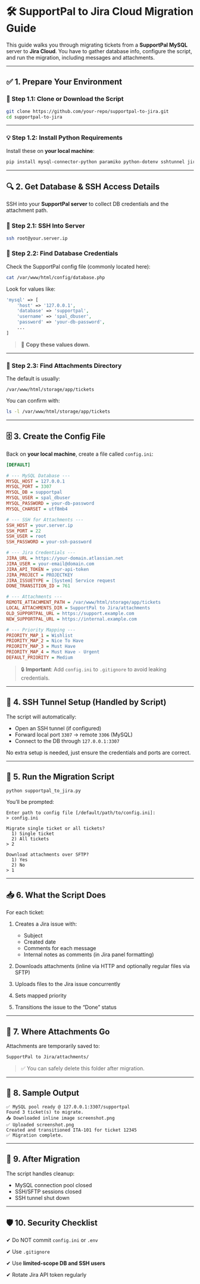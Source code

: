 # 🛠️ SupportPal to Jira Cloud Migration Guide

This guide walks you through migrating tickets from a **SupportPal MySQL** server to **Jira Cloud**. You have to gather database info, configure the script, and run the migration, including messages and attachments.

---

## ✅ 1. Prepare Your Environment

### 🔽 Step 1.1: Clone or Download the Script

```bash
git clone https://github.com/your-repo/supportpal-to-jira.git
cd supportpal-to-jira
````

---

### 💡 Step 1.2: Install Python Requirements

Install these on **your local machine**:

```bash
pip install mysql-connector-python paramiko python-dotenv sshtunnel jira beautifulsoup4 tqdm requests pytz PyJWT
```
---

## 🔍 2. Get Database & SSH Access Details

SSH into your **SupportPal server** to collect DB credentials and the attachment path.

### 🔐 Step 2.1: SSH Into Server

```bash
ssh root@your.server.ip
```

### 🧾 Step 2.2: Find Database Credentials

Check the SupportPal config file (commonly located here):

```bash
cat /var/www/html/config/database.php
```

Look for values like:

```php
'mysql' => [
    'host' => '127.0.0.1',
    'database' => 'supportpal',
    'username' => 'spal_dbuser',
    'password' => 'your-db-password',
    ...
]
```

> 📌 **Copy these values down.**

---

### 🧱 Step 2.3: Find Attachments Directory

The default is usually:

```
/var/www/html/storage/app/tickets
```

You can confirm with:

```bash
ls -l /var/www/html/storage/app/tickets
```

---

## 🗄️ 3. Create the Config File

Back on **your local machine**, create a file called `config.ini`:

```ini
[DEFAULT]

# --- MySQL Database ---
MYSQL_HOST = 127.0.0.1
MYSQL_PORT = 3307
MYSQL_DB = supportpal
MYSQL_USER = spal_dbuser
MYSQL_PASSWORD = your-db-password
MYSQL_CHARSET = utf8mb4

# --- SSH for Attachments ---
SSH_HOST = your.server.ip
SSH_PORT = 22
SSH_USER = root
SSH_PASSWORD = your-ssh-password

# --- Jira Credentials ---
JIRA_URL = https://your-domain.atlassian.net
JIRA_USER = your-email@domain.com
JIRA_API_TOKEN = your-api-token
JIRA_PROJECT = PROJECTKEY
JIRA_ISSUETYPE = [System] Service request
DONE_TRANSITION_ID = 761

# --- Attachments ---
REMOTE_ATTACHMENT_PATH = /var/www/html/storage/app/tickets
LOCAL_ATTACHMENTS_DIR = SupportPal to Jira/attachments
OLD_SUPPORTPAL_URL = https://support.example.com
NEW_SUPPORTPAL_URL = https://internal.example.com

# --- Priority Mapping ---
PRIORITY_MAP_1 = Wishlist
PRIORITY_MAP_2 = Nice To Have
PRIORITY_MAP_3 = Must Have
PRIORITY_MAP_4 = Must Have - Urgent
DEFAULT_PRIORITY = Medium
```

> 🔒 **Important**: Add `config.ini` to `.gitignore` to avoid leaking credentials.

---

## 🔐 4. SSH Tunnel Setup (Handled by Script)

The script will automatically:

* Open an SSH tunnel (if configured)
* Forward local port `3307` → remote `3306` (MySQL)
* Connect to the DB through `127.0.0.1:3307`

No extra setup is needed, just ensure the credentials and ports are correct.

---

## 🚀 5. Run the Migration Script

```bash
python supportpal_to_jira.py
```

You’ll be prompted:

```
Enter path to config file [/default/path/to/config.ini]:
> config.ini

Migrate single ticket or all tickets?
  1) Single ticket
  2) All tickets
> 2

Download attachments over SFTP?
  1) Yes
  2) No
> 1
```

---

## 📥 6. What the Script Does

For each ticket:

1. Creates a Jira issue with:

   * Subject
   * Created date
   * Comments for each message
   * Internal notes as comments (in Jira panel formatting)
2. Downloads attachments (inline via HTTP and optionally regular files via SFTP)
3. Uploads files to the Jira issue concurrently
4. Sets mapped priority
5. Transitions the issue to the “Done” status

---

## 📂 7. Where Attachments Go

Attachments are temporarily saved to:

```bash
SupportPal to Jira/attachments/
```

> ✅ You can safely delete this folder after migration.

---

## 🧪 8. Sample Output

```
✅ MySQL pool ready @ 127.0.0.1:3307/supportpal
Found 3 ticket(s) to migrate.
📥 Downloaded inline image screenshot.png
✅ Uploaded screenshot.png
Created and transitioned ITA-101 for ticket 12345
✅ Migration complete.
```

---

## 🧹 9. After Migration

The script handles cleanup:

* MySQL connection pool closed
* SSH/SFTP sessions closed
* SSH tunnel shut down

---

## 🛡️ 10. Security Checklist

✔ Do NOT commit `config.ini` or `.env`  

✔ Use `.gitignore`  

✔ Use **limited-scope DB and SSH users**  

✔ Rotate Jira API token regularly 
